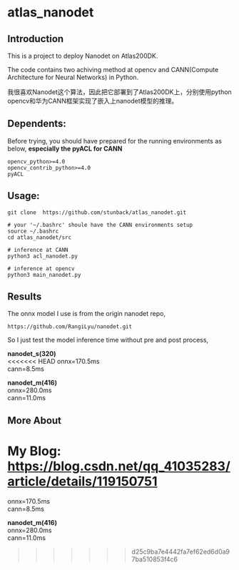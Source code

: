# atlas_nanodet

## Introduction
This is a project to deploy Nanodet on Atlas200DK.  
  
The code contains two achiving method at opencv and CANN(Compute Architecture for Neural Networks) in Python.  
  
我很喜欢Nanodet这个算法，因此把它部署到了Atlas200DK上，分别使用python opencv和华为CANN框架实现了嵌入上nanodet模型的推理。  

## Dependents:  
Before trying, you should have prepared for the running environments as below, **especially the pyACL for CANN**  
```
opencv_python>=4.0
opencv_contrib_python>=4.0
pyACL
```

## Usage:  

```  
git clone  https://github.com/stunback/atlas_nanodet.git

# your '~/.bashrc' shoule have the CANN environments setup
source ~/.bashrc  
cd atlas_nanodet/src

# inference at CANN
python3 acl_nanodet.py

# inference at opencv
python3 main_nanodet.py
```  

## Results
The onnx model I use is from the origin nanodet repo,
```
https://github.com/RangiLyu/nanodet.git
```
So I just test the model inference time without pre and post process,  

**nanodet_s(320)**    
<<<<<<< HEAD
onnx=170.5ms      
cann=8.5ms     

**nanodet_m(416)**   
onnx=280.0ms     
cann=11.0ms     

## More About
My Blog:    
https://blog.csdn.net/qq_41035283/article/details/119150751   
=======
onnx=170.5ms          
cann=8.5ms     

**nanodet_m(416)**   
onnx=280.0ms          
cann=11.0ms     
>>>>>>> d25c9ba7e4442fa7ef62ed6d0a97ba510853f4c6
